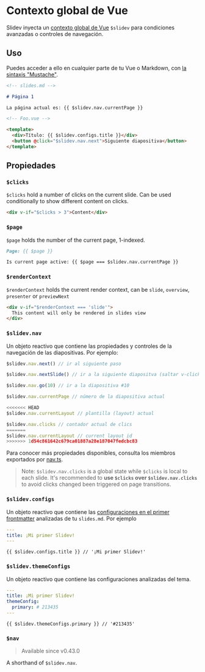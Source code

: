 # Contexto global de Vue

Slidev inyecta un [contexto global de Vue](https://v3.vuejs.org/api/application-config.html#globalproperties) `$slidev` para condiciones avanzadas o controles de navegación.

## Uso

Puedes acceder a ello en cualquier parte de tu Vue o Markdown, con [la sintaxis "Mustache"](https://v3.vuejs.org/guide/template-syntax.html#interpolations).

```md
<!-- slides.md -->

# Página 1

La página actual es: {{ $slidev.nav.currentPage }}
```

```html
<!-- Foo.vue -->

<template>
  <div>Título: {{ $slidev.configs.title }}</div>
  <button @click="$slidev.nav.next">Siguiente diapositiva</button>
</template>
```

## Propiedades

### `$clicks`

`$clicks` hold a number of clicks on the current slide. Can be used conditionally to show different content on clicks.

```html
<div v-if="$clicks > 3">Content</div>
```

### `$page`

`$page` holds the number of the current page, 1-indexed.

```md
Page: {{ $page }}

Is current page active: {{ $page === $slidev.nav.currentPage }}
```

### `$renderContext`

`$renderContext` holds the current render context, can be `slide`, `overview`, `presenter` or `previewNext`

```md
<div v-if="$renderContext === 'slide'">
  This content will only be rendered in slides view
</div>
```

### `$slidev.nav`

Un objeto reactivo que contiene las propiedades y controles de la navegación de las diapositivas. Por ejemplo:

```js
$slidev.nav.next() // ir al siguiente paso

$slidev.nav.nextSlide() // ir a la siguiente diapositva (saltar v-clicks)

$slidev.nav.go(10) // ir a la diapositiva #10
```

```js
$slidev.nav.currentPage // número de la diapositiva actual

<<<<<<< HEAD
$slidev.nav.currentLayout // plantilla (layout) actual

$slidev.nav.clicks // contador actual de clics
=======
$slidev.nav.currentLayout // current layout id
>>>>>>> 1d54c861642c679ca01887a28e187047fedcbc83
```

Para conocer más propiedades disponibles, consulta los miembros exportados por [nav.ts](https://github.com/slidevjs/slidev/blob/main/packages/client/logic/nav.ts).

> Note: `$slidev.nav.clicks` is a global state while `$clicks` is local to each slide. It's recommended to **use `$clicks` over `$slidev.nav.clicks`** to avoid clicks changed been triggered on page transitions.

### `$slidev.configs`

Un objeto reactivo que contiene las [configuraciones en el primer frontmatter](/custom/#frontmatter-configures) analizadas de tu `slides.md`. Por ejemplo

```yaml
---
title: ¡Mi primer Slidev!
---
```

```
{{ $slidev.configs.title }} // '¡Mi primer Slidev!'
```

### `$slidev.themeConfigs`

Un objeto reactivo que contiene las configuraciones analizadas del tema.

```yaml
---
title: ¡Mi primer Slidev!
themeConfig:
  primary: # 213435
---
```

```
{{ $slidev.themeConfigs.primary }} // '#213435'
```

### `$nav`

> Available since v0.43.0

A shorthand of `$slidev.nav`.
